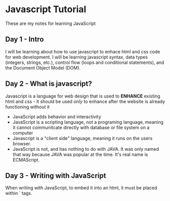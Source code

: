 # Javascript Tutorial
These are my notes for learning JavaScript

## Day 1 - Intro
I will be learning about how to use javascript to enhace html and css code for web development.
I will be learning javascript syntax, data types (integers, strings, etc.), control flow (loops and conditional statements), and the Document Object Model (DOM).

## Day 2 - What is javascript?
Javascript is a language for web design that is used to **ENHANCE** existing html and css - it should be used _only_ to enhance after the website is already functioning without it
- JavaScript adds behavior and interactivity
- JavaScript is a scripting language, not a programing language, meaning it cannot communitcate directly with database or file system on a computer
- Javascript is a "client side" language, meaning it runs on the users browser.
- JavaScript is not, and has nothing to do with JAVA. It was only named that way because JAVA was popular at the time. It's real name is ECMAScript.

## Day 3 - Writing with JavaScript
When writing with JavaScript, to embed it into an html, it must be placed within `<script></script> tags.

